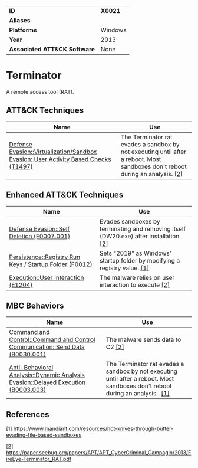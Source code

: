 |||
|---|---|
|**ID**|**X0021**|
|**Aliases**||
|**Platforms**|Windows|
|**Year**|2013|
|**Associated ATT&CK Software**|None|


Terminator
==========
A remote access tool (RAT).


ATT&CK Techniques
-----------------
|Name|Use|
|---|---|
|[Defense Evasion::Virtualization/Sandbox Evasion: User Activity Based Checks (T1497)](https://attack.mitre.org/techniques/T1497/)|The Terminator rat evades a sandbox by not executing until after a reboot. Most sandboxes don't reboot during an analysis. [[2]](#2)|

Enhanced ATT&CK Techniques
---------
|Name|Use|
|---|---|
|[Defense Evasion::Self Deletion (F0007.001)](../defense-evasion/self-deletion.md)|Evades sandboxes by terminating and removing itself (DW20.exe) after installation. [[2]](#2)|
|[Persistence::Registry Run Keys / Startup Folder (F0012)](../persistence/registry-run-keys-startup-folder.md)|Sets "2019" as Windows' startup folder by modifying a registry value. [[1]](#1)|
|[Execution::User Interaction (E1204)](../execution/user-execution.md)|The malware relies on user interaction to execute [[2]](#2)|


MBC Behaviors
---------
|Name|Use|
|---|---|
|[Command and Control::Command and Control Communication::Send Data (B0030.001)](../command-and-control/c2-communication.md)|The malware sends data to C2 [[2]](#2)|
|[Anti-Behavioral Analysis::Dynamic Analysis Evasion::Delayed Execution (B0003.003)](../anti-behavioral-analysis/dynamic-analysis-evasion.md)|The Terminator rat evades a sandbox by not executing until after a reboot. Most sandboxes don't reboot during an analysis.  [[1]](#1)|

References
----------
<a name="1">[1]</a> https://www.mandiant.com/resources/hot-knives-through-butter-evading-file-based-sandboxes

<a name="2">[2]</a> https://paper.seebug.org/papers/APT/APT_CyberCriminal_Campagin/2013/FireEye-Terminator_RAT.pdf
